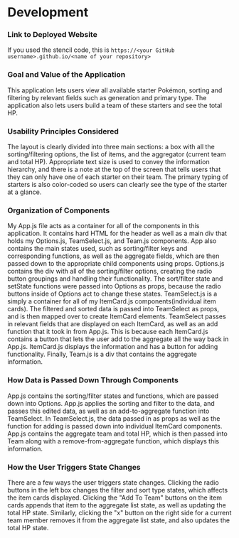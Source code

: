 # Development

### Link to Deployed Website
If you used the stencil code, this is `https://<your GitHub username>.github.io/<name of your repository>`

### Goal and Value of the Application
This application lets users view all available starter Pokémon, sorting and filtering by relevant fields such as generation and primary type. The application also lets users build a team of these starters and see the total HP. 

### Usability Principles Considered
The layout is clearly divided into three main sections: a box with all the sorting/filtering options, the list of items, and the aggregator (current team and total HP). Appropriate text size is used to convey the information hierarchy, and there is a note at the top of the screen that tells users that they can only have one of each starter on their team. The primary typing of starters is also color-coded so users can clearly see the type of the starter at a glance.

### Organization of Components
My App.js file acts as a container for all of the components in this application. It contains hard HTML for the header as well as a main div that holds my Options.js, TeamSelect.js, and Team.js components. App also contains the main states used, such as sorting/filter keys and corresponding functions, as well as the aggregate fields, which are then passed down to the appropriate child components using props. 
Options.js contains the div with all of the sorting/filter options, creating the radio button groupings and handling their functionality. The sort/filter state and setState functions were passed into Options as props, because the radio buttons inside of Options act to change these states. 
TeamSelect.js is a simply a container for all of my ItemCard.js components(individual item cards). The filtered and sorted data is passed into TeamSelect as props, and is then mapped over to create ItemCard elements. TeamSelect passes in relevant fields that are displayed on each ItemCard, as well as an add function that it took in from App.js. This is because each ItemCard.js contains a button that lets the user add to the aggregate all the way back in App.js. 
ItemCard.js displays the information and has a button for adding functionality.
Finally, Team.js is a div that contains the aggregate information. 

### How Data is Passed Down Through Components
App.js contains the sorting/filter states and functions, which are passed down into Options.
App.js applies the sorting and filter to the data, and passes this edited data, as well as an add-to-aggregate function into TeamSelect.
In TeamSelect.js, the data passed in as props as well as the function for adding is passed down into individual ItemCard components.
App.js contains the aggregate team and total HP, which is then passed into Team along with a remove-from-aggregate function, which displays this information.


### How the User Triggers State Changes
There are a few ways the user triggers state changes. 
Clicking the radio buttons in the left box changes the filter and sort type states, which affects the item cards displayed. Clicking the "Add To Team" buttons on the item cards appends that item to the aggregate list state, as well as updating the total HP state. Similarly, clicking the "x" button on the right side for a current team member removes it from the aggregate list state, and also updates the total HP state.